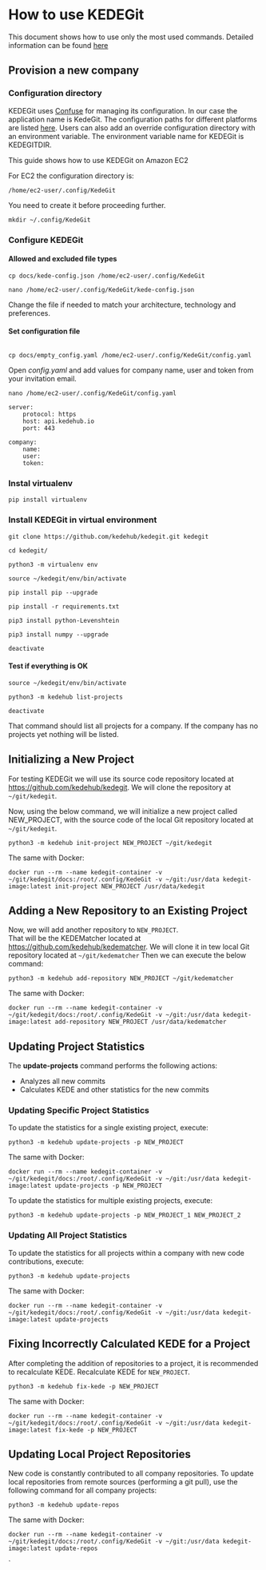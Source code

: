 # How to use KEDEGit

This document shows how to use only the most used commands.
Detailed information can be found [here](https://docs.kedehub.io/kedehub/kedehub-kedegit.html)

## Provision a new company

### Configuration directory

KEDEGit uses [Confuse](https://confuse.readthedocs.io/en/latest/index.html) for managing its configuration.
In our case the application name is KedeGit.
The configuration paths for different platforms are listed [here](https://confuse.readthedocs.io/en/latest/usage.html#search-paths). 
Users can also add an override configuration directory with an environment variable. 
The environment variable name for KEDEGit is KEDEGITDIR.

This guide shows how to use KEDEGit on Amazon EC2 

For EC2 the configuration directory is: 
````commandline
/home/ec2-user/.config/KedeGit
````
You need to create it before proceeding further.

````commandline
mkdir ~/.config/KedeGit
````

### Configure KEDEGit

#### Allowed and excluded file types
```commandline
cp docs/kede-config.json /home/ec2-user/.config/KedeGit

nano /home/ec2-user/.config/KedeGit/kede-config.json
```
Change the file if needed to match your architecture, technology and preferences.

#### Set configuration file 
```commandline

cp docs/empty_config.yaml /home/ec2-user/.config/KedeGit/config.yaml
```
Open <em>config.yaml</em> and add values for company name, user and token from your invitation email.
```commandline
nano /home/ec2-user/.config/KedeGit/config.yaml
```
```commandline
server:
    protocol: https
    host: api.kedehub.io
    port: 443

company:
    name:
    user:
    token:
```

### Instal virtualenv
```commandline
pip install virtualenv
```

### Install KEDEGit in virtual environment
```commandline
git clone https://github.com/kedehub/kedegit.git kedegit

cd kedegit/

python3 -m virtualenv env

source ~/kedegit/env/bin/activate

pip install pip --upgrade

pip install -r requirements.txt

pip3 install python-Levenshtein

pip3 install numpy --upgrade

deactivate
```
#### Test if everything is OK
```commandline
source ~/kedegit/env/bin/activate

python3 -m kedehub list-projects

deactivate
```
That command should list all projects for a company. 
If the company has no projects yet nothing will be listed. 

## Initializing a New Project

For testing KEDEGit we will use its source code repository located at https://github.com/kedehub/kedegit. 
We will clone the repository at `~/git/kedegit`.

Now, using the below command, we will initialize a new project called NEW_PROJECT, 
with the source code of the local Git repository located at  `~/git/kedegit`.


```commandline
python3 -m kedehub init-project NEW_PROJECT ~/git/kedegit
```
The same with Docker:
```commandline
docker run --rm --name kedegit-container -v ~/git/kedegit/docs:/root/.config/KedeGit -v ~/git:/usr/data kedegit-image:latest init-project NEW_PROJECT /usr/data/kedegit
```

## Adding a New Repository to an Existing Project

Now, we will add another repository to `NEW_PROJECT`.  
That will be the KEDEMatcher located at https://github.com/kedehub/kedematcher.
We will clone it in  tew local Git repository located at `~/git/kedematcher` 
Then we can execute the below command:
```commandline
python3 -m kedehub add-repository NEW_PROJECT ~/git/kedematcher
```
The same with Docker:
```commandline
docker run --rm --name kedegit-container -v ~/git/kedegit/docs:/root/.config/KedeGit -v ~/git:/usr/data kedegit-image:latest add-repository NEW_PROJECT /usr/data/kedematcher
```

## Updating Project Statistics

The <strong>update-projects</strong> command performs the following actions:

- Analyzes all new commits
- Calculates KEDE and other statistics for the new commits

### Updating Specific Project Statistics
To update the statistics for a single existing project, execute:
```commandline
python3 -m kedehub update-projects -p NEW_PROJECT
```

The same with Docker:
```commandline
docker run --rm --name kedegit-container -v ~/git/kedegit/docs:/root/.config/KedeGit -v ~/git:/usr/data kedegit-image:latest update-projects -p NEW_PROJECT
```

To update the statistics for multiple existing projects, execute:
```commandline
python3 -m kedehub update-projects -p NEW_PROJECT_1 NEW_PROJECT_2
```
### Updating All Project Statistics
To update the statistics for all projects within a company with new code contributions, execute:
```commandline
python3 -m kedehub update-projects
```
The same with Docker:
```commandline
docker run --rm --name kedegit-container -v ~/git/kedegit/docs:/root/.config/KedeGit -v ~/git:/usr/data kedegit-image:latest update-projects
```

## Fixing Incorrectly Calculated KEDE for a Project
After completing the addition of repositories to a project, it is recommended to recalculate KEDE. Recalculate KEDE for `NEW_PROJECT`.
```commandline
python3 -m kedehub fix-kede -p NEW_PROJECT
```
The same with Docker:
```commandline
docker run --rm --name kedegit-container -v ~/git/kedegit/docs:/root/.config/KedeGit -v ~/git:/usr/data kedegit-image:latest fix-kede -p NEW_PROJECT
```

## Updating Local Project Repositories
New code is constantly contributed to all company repositories. To update local repositories from remote sources (performing a git pull), use the following command for all company projects:
```commandline
python3 -m kedehub update-repos
```

The same with Docker:
```commandline
docker run --rm --name kedegit-container -v ~/git/kedegit/docs:/root/.config/KedeGit -v ~/git:/usr/data kedegit-image:latest update-repos
```

`


